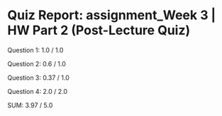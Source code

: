 # Quiz Report: assignment_Week 3 | HW Part 2 (Post-Lecture Quiz)

Question 1: 1.0 / 1.0

Question 2: 0.6 / 1.0

Question 3: 0.37 / 1.0

Question 4: 2.0 / 2.0

SUM: 3.97 / 5.0
